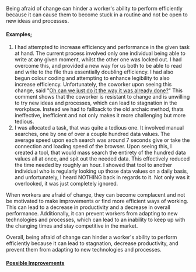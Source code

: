 Being afraid of change can hinder a worker's ability to perform efficiently because it can cause them to become stuck in a routine and not be open to new ideas and processes. 

#### **Examples**; 
1. I had attempted to increase efficiency and performance in the given task at hand. The current process involved only one individual being able to write at any given moment, whilst the other one was locked out. I had overcome this, and provided a new way for us both to be able to read and write to the file thus essentially doubling efficiency. I had also begun colour coding and attempting to enhance legibility to also increase efficiency. Unfortunately, the coworker upon seeing this change, said "<u>Oh can we just do it the way it was already done?</u>" This comment shows that the coworker is resistant to change and is unwilling to try new ideas and processes, which can lead to stagnation in the workplace. Instead we had to fallback to the old archaic method, thats ineffective, inefficient and not only makes it more challenging but more tedious. 
2. I was allocated a task, that was quite a tedious one. It involved manual searches, one by one of over a couple hundred data values. The average speed upon each search was around 7 seconds give or take the connection and loading speed of the browser. Upon seeing this, I created a tool, that would mass search the entirety of the hundred data values all at once, and spit out the needed data. This effectively reduced the time needed by roughly an hour. I showed that tool to another individual who is regularly looking up those data values on a daily basis, and unfortunately, I heard NOTHING back in regards to it. Not only was it overlooked, it was just completely ignored.

When workers are afraid of change, they can become complacent and not be motivated to make improvements or find more efficient ways of working. This can lead to a decrease in productivity and a decrease in overall performance. Additionally, it can prevent workers from adapting to new technologies and processes, which can lead to an inability to keep up with the changing times and stay competitive in the market. 

Overall, being afraid of change can hinder a worker's ability to perform efficiently because it can lead to stagnation, decrease productivity, and prevent them from adapting to new technologies and processes.

#### [Possible Improvements](../Improvements/Afraid%20of%20Change%20Improvements.md)